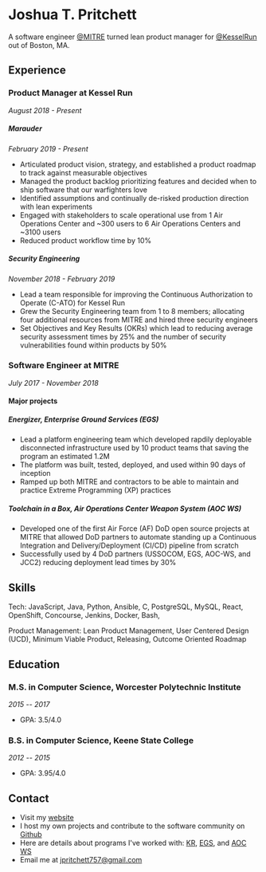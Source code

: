 # Joshua T. Pritchett 

A software engineer [@MITRE][MITRE] turned lean product manager for [@KesselRun][KR] out of Boston, MA. 

## Experience

### Product Manager at Kessel Run

*August 2018 - Present*


##### Marauder 

*February 2019 - Present*

* Articulated product vision, strategy, and established a product roadmap to track against measurable objectives
* Managed the product backlog prioritizing features and decided when to ship software that our warfighters love
* Identified assumptions and continually de-risked production direction with lean experiments
* Engaged with stakeholders to scale operational use from 1 Air Operations Center and ~300 users to 6 Air Operations Centers and ~3100 users
* Reduced product workflow time by 10%

##### Security Engineering

*November 2018 - February 2019*

* Lead a team responsible for improving the Continuous Authorization to Operate (C-ATO) for Kessel Run
* Grew the Security Engineering team from 1 to 8 members; allocating four additional resources from MITRE and  hired three security engineers
* Set Objectives and Key Results (OKRs) which lead to reducing average security assessment times by 25% and the number of security vulnerabilities found within products by 50%  

### Software Engineer at MITRE

*July 2017 - November 2018*

#### Major projects

##### Energizer, Enterprise Ground Services (EGS)

* Lead a platform engineering team which developed rapdily deployable disconnected infrastructure used by 10 product teams that saving the program an estimated 1.2M
* The platform was built, tested, deployed, and used within 90 days of inception 
* Ramped up both MITRE and contractors to be able to maintain and practice Extreme Programming (XP) practices

##### Toolchain in a Box, Air Operations Center Weapon System (AOC WS)

* Developed one of the first Air Force (AF) DoD open source projects at MITRE that allowed DoD partners to automate standing up a Continuous Integration and Delivery/Deployment (CI/CD) pipeline from scratch
* Successfully used by 4 DoD partners (USSOCOM, EGS, AOC-WS, and JCC2) reducing deployment lead times by 30%  

## Skills
 
Tech: JavaScript, Java, Python, Ansible, C, PostgreSQL, MySQL, React, OpenShift, Concourse, Jenkins, Docker, Bash, 

Product Management: Lean Product Management, User Centered Design (UCD), Minimum Viable Product, Releasing, Outcome Oriented Roadmap

## Education

### M.S. in Computer Science, Worcester Polytechnic Institute

*2015 -- 2017*

* GPA: 3.5/4.0

### B.S. in Computer Science, Keene State College

*2012 -- 2015*

* GPA: 3.95/4.0

## Contact

* Visit my [website][website]
* I host my own projects and contribute to the software community on [Github][github]
* Here are details about programs I've worked with: [KR][KR], [EGS][EGS], and [AOC WS][AOC WS]
* Email me at [jpritchett757@gmail.com][email]

[MITRE]: https://www.mitre.org/
[KR]: https://kesselrun.af.mil/
[EGS]: https://www.intelsatgeneral.com/blog/how-to-improve-enterprise-ground-services-for-space/
[AOC WS]: http://www.northropgrumman.com/Capabilities/AOCWS/Pages/default.aspx 
[website]: https://joshuatpritchett.github.io/
[email]: jpritchett757@gmail.com
[github]: https://github.com/JoshuaTPritchett
